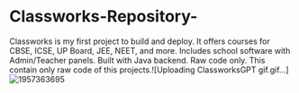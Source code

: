 # Classworks-Repository-
Classworks is my first project to build and deploy. It offers courses for CBSE, ICSE, UP Board, JEE, NEET, and more. Includes school software with Admin/Teacher panels. Built with Java backend. Raw code only. This contain only raw code of this projects.![Uploading ClassworksGPT gif.gif…] ![1957363695](https://github.com/user-attachments/assets/f437d1fc-9e48-4145-8fea-fc4ab1447706)


